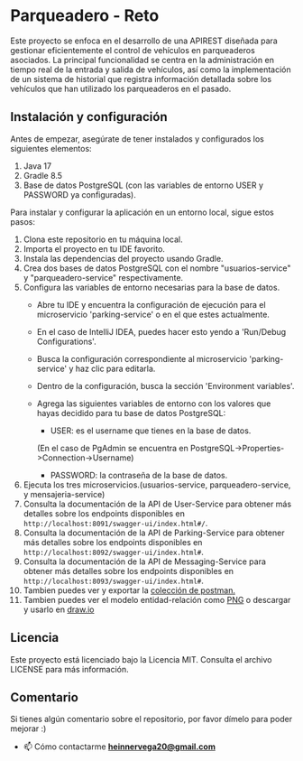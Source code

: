#  Parqueadero - Reto #

Este proyecto se enfoca en el desarrollo de una APIREST diseñada para gestionar eficientemente el control de vehículos en parqueaderos asociados. La principal funcionalidad se centra en la administración en tiempo real de la entrada y salida de vehículos, así como la implementación de un sistema de historial que registra información detallada sobre los vehículos que han utilizado los parqueaderos en el pasado.

## Instalación y configuración ##

Antes de empezar, asegúrate de tener instalados y configurados los siguientes elementos:

1. Java 17
2. Gradle 8.5
3. Base de datos PostgreSQL (con las variables de entorno USER y PASSWORD ya configuradas).

Para instalar y configurar la aplicación en un entorno local, sigue estos pasos:

1. Clona este repositorio en tu máquina local.
2. Importa el proyecto en tu IDE favorito.
3. Instala las dependencias del proyecto usando Gradle.
4. Crea dos bases de datos PostgreSQL con el nombre "usuarios-service" y "parqueadero-service" respectivamente.
5. Configura las variables de entorno necesarias para la base de datos. 
   - Abre tu IDE y encuentra la configuración de ejecución para el microservicio 'parking-service' o en el que estes actualmente.
   - En el caso de IntelliJ IDEA, puedes hacer esto yendo a 'Run/Debug Configurations'.
   - Busca la configuración correspondiente al microservicio 'parking-service' y haz clic para editarla.
   - Dentro de la configuración, busca la sección 'Environment variables'.
   - Agrega las siguientes variables de entorno con los valores que hayas decidido para tu base de datos PostgreSQL:
     - USER: es el username que tienes en la base de datos.

     (En el caso de PgAdmin se encuentra en PostgreSQL->Properties->Connection->Username)

     - PASSWORD: la contraseña de la base de datos.
6. Ejecuta los tres microservicios.(usuarios-service, parqueadero-service, y mensajeria-service)
7. Consulta la documentación de la API de User-Service para obtener más detalles sobre los endpoints disponibles en `http://localhost:8091/swagger-ui/index.html#/`.
8. Consulta la documentación de la API de Parking-Service para obtener más detalles sobre los endpoints disponibles en `http://localhost:8092/swagger-ui/index.html#`.
9. Consulta la documentación de la API de Messaging-Service para obtener más detalles sobre los endpoints disponibles en `http://localhost:8093/swagger-ui/index.html#`.
10. Tambien puedes ver y exportar la [colección de postman.](docs/Parqueadero-Reto.postman_collection.json)
11. Tambien puedes ver el modelo entidad-relación como [PNG](docs/parqueadero.png) o descargar y usarlo en [draw.io](docs/parqueadero.drawio)

## Licencia ##

Este proyecto está licenciado bajo la Licencia MIT. Consulta el archivo LICENSE para más información.

## Comentario ##
Si tienes algún comentario sobre el repositorio, por favor dímelo para poder mejorar :)

- 📫 Cómo contactarme **heinnervega20@gmail.com**
